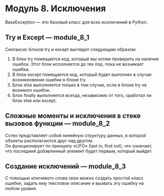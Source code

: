 # Модуль 8. Исключения  
BaseException — это базовый класс для всех исключений в Python.  

## Try и Except — module_8_1  
Синтаксис блоков try и except выглядит следующим образом:  
1) В блок try помещается код, который мы хотим проверить на наличие ошибок. Этот блок исполняется до тех пор, пока не возникает ошибка.  
2) В блок except помещается код, который будет выполнен в случае возникновения ошибки в блоке try.  
3) Блок else выполняется только в том случае, если в блоке try не возникло ошибок.  
4) Блок finally выполняется всегда, независимо от того, сработал ли блок else или except.

## Сложные моменты и исключения в стеке вызовов функции — module_8_2  
Сстек представляет собой линейную структуру данных, в которой объекты располагаются друг над другом.  
Он функционирует по принципу «LIFO» (last in, first out), что означает, что последний добавленный элемент будет первым, который выйдет.  

## Создание исключений — module_8_3  
С помощью ключевого слова raise можно создать простой класс ошибки, задать ему текстовое описание и вызвать эту ошибку на любом уровне.  

